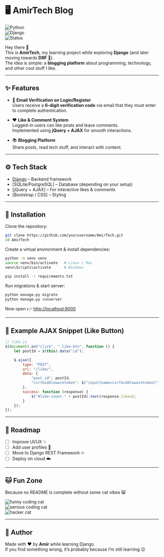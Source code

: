 # 🖥️ AmirTech Blog  

![Python](https://img.shields.io/badge/Python-3.x-blue?logo=python)  
![Django](https://img.shields.io/badge/Django-5.x-green?logo=django)  
![Status](https://img.shields.io/badge/learning-in%20progress-yellow)

Hey there 👋  
This is **AmirTech**, my learning project while exploring **Django** (and later moving towards **DRF** 🚀).  
The idea is simple: a **blogging platform** about programming, technology, and other cool stuff I like.  

---

## ✨ Features

- 🔐 **Email Verification on Login/Register**  
  Users receive a **6-digit verification code** via email that they must enter to complete authentication.  

- ❤️ **Like & Comment System**  
  Logged-in users can like posts and leave comments.  
  Implemented using **jQuery + AJAX** for smooth interactions.  

- 📚 **Blogging Platform**  
  Share posts, read tech stuff, and interact with content.  

---

## ⚙️ Tech Stack

- [Django](https://www.djangoproject.com/) – Backend framework  
- [SQLite/PostgreSQL] – Database (depending on your setup)  
- [jQuery + AJAX] – For interactive likes & comments  
- [Bootstrap / CSS] – Styling  

---

## 🚀 Installation

Clone the repository:

```bash
git clone https://github.com/yourusername/AmirTech.git
cd AmirTech
```

Create a virtual environment & install dependencies:

```bash
python -m venv venv
source venv/bin/activate   # Linux / Mac
venv\Scripts\activate      # Windows

pip install -r requirements.txt
```

Run migrations & start server:

```bash
python manage.py migrate
python manage.py runserver
```

Now open 👉 [http://localhost:8000](http://localhost:8000)

---

## 📝 Example AJAX Snippet (Like Button)

```javascript
// like.js
$(document).on("click", ".like-btn", function () {
    let postId = $(this).data("id");

    $.ajax({
        type: "POST",
        url: "/like/",
        data: {
            "post_id": postId,
            "csrfmiddlewaretoken": $("input[name=csrfmiddlewaretoken]").val()
        },
        success: function (response) {
            $("#like-count-" + postId).text(response.likes);
        }
    });
});
```

---

## 🎯 Roadmap

- [ ] Improve UI/UX ✨  
- [ ] Add user profiles 👤  
- [ ] Move to Django REST Framework 🔥  
- [ ] Deploy on cloud ☁️  

---

## 🐱 Fun Zone

Because no README is complete without some cat vibes 😸

![funny coding cat](https://media.giphy.com/media/JIX9t2j0ZTN9S/giphy.gif)  
![serious coding cat](https://media.giphy.com/media/13CoXDiaCcCoyk/giphy.gif)  
![hacker cat](https://media.giphy.com/media/HoffxyN8ghVuw/giphy.gif)  

---

## 📩 Author

Made with ❤️ by **Amir** while learning Django.  
If you find something wrong, it’s probably because I’m still learning 😉
